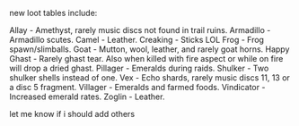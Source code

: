 new loot tables include:

Allay - Amethyst, rarely music discs not found in trail ruins.
Armadillo - Armadillo scutes.
Camel - Leather.
Creaking - Sticks LOL
Frog - Frog spawn/slimballs.
Goat - Mutton, wool, leather, and rarely goat horns.
Happy Ghast - Rarely ghast tear. Also when killed with fire aspect or while on fire will drop a dried ghast.
Pillager - Emeralds during raids.
Shulker - Two shulker shells instead of one.
Vex - Echo shards, rarely music discs 11, 13 or a disc 5 fragment.
Villager - Emeralds and farmed foods.
Vindicator - Increased emerald rates.
Zoglin - Leather.

let me know if i should add others
